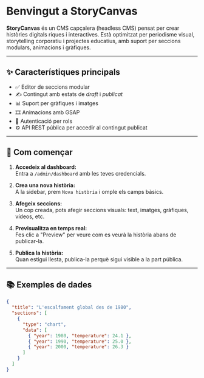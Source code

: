# Benvingut a StoryCanvas

**StoryCanvas** és un CMS capçalera (headless CMS) pensat per crear històries digitals riques i interactives. Està optimitzat per periodisme visual, storytelling corporatiu i projectes educatius, amb suport per seccions modulars, animacions i gràfiques.

---

## ✨ Característiques principals

- ✅ Editor de seccions modular
- ✍️ Contingut amb estats de *draft* i *publicat*
- 📊 Suport per gràfiques i imatges
- 🎞️ Animacions amb GSAP
- 🔐 Autenticació per rols
- ⚙️ API REST pública per accedir al contingut publicat

---

## 🚀 Com començar

1. **Accedeix al dashboard:**  
   Entra a `/admin/dashboard` amb les teves credencials.

2. **Crea una nova història:**  
   A la sidebar, prem `Nova història` i omple els camps bàsics.

3. **Afegeix seccions:**  
   Un cop creada, pots afegir seccions visuals: text, imatges, gràfiques, vídeos, etc.

4. **Previsualitza en temps real:**  
   Fes clic a "Preview" per veure com es veurà la història abans de publicar-la.

5. **Publica la història:**  
   Quan estigui llesta, publica-la perquè sigui visible a la part pública.

---

## 📚 Exemples de dades

```json
{
  "title": "L'escalfament global des de 1980",
  "sections": [
    {
      "type": "chart",
      "data": [
        { "year": 1980, "temperature": 24.1 },
        { "year": 1990, "temperature": 25.0 },
        { "year": 2000, "temperature": 26.3 }
      ]
    }
  ]
}

